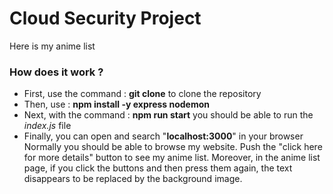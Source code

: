# Cloud Security Project
Here is my anime list

### How does it work ?
- First, use the command : **git clone** to clone the repository
- Then, use : **npm install -y express nodemon**
- Next, with the command : **npm run start** you should be able to run the _index.js_ file
- Finally, you can open and search "**localhost:3000**" in your browser
Normally you should be able to browse my website. Push the "click here for more details" button to see my anime list.
Moreover, in the anime list page, if you click the buttons and then press them again, the text disappears to be replaced by the background image.
